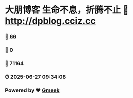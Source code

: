 # 大朋博客 生命不息，折腾不止 :link: http://dpblog.cciz.cc 
### :page_facing_up: [66](http://dpblog.cciz.cc/tag.html) 
### :speech_balloon: 0 
### :hibiscus: 71164 
### :alarm_clock: 2025-06-27 09:34:08 
### Powered by :heart: [Gmeek](https://github.com/Meekdai/Gmeek)
